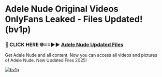 # Adele Nude Original Videos 0nlyFans Leaked - Files Updated! (bv1p)

<h3>🔴 CLICK HERE 🌐==►► <a href="https://tinyurl.com/52m3yx9h" rel="nofollow">Adele Nude Updated Files</a></h3>

Get Adele Nude and all content. Now you can access all videos and pictures of Adele Nude. New Updated Files 2025!

[![bv1p](https://i.imgur.com/TnHtlc8.gif)](https://tinyurl.com/52m3yx9h)
